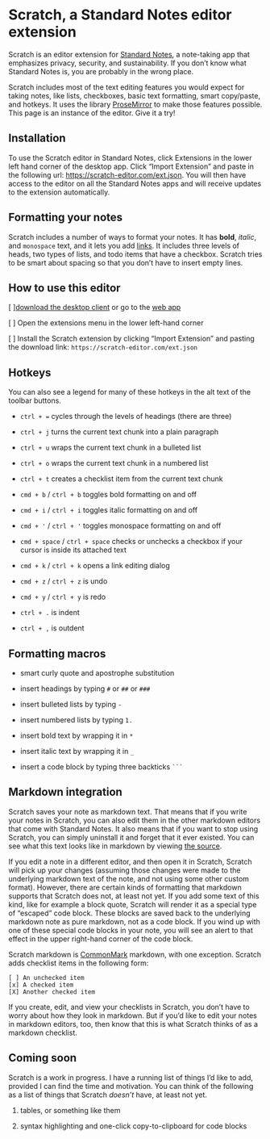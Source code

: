 # Scratch, a Standard Notes editor extension

Scratch is an editor extension for [Standard Notes](https://standardnotes.org/), a note-taking app that emphasizes privacy, security, and sustainability. If you don’t know what Standard Notes is, you are probably in the wrong place.

Scratch includes most of the text editing features you would expect for taking notes, like lists, checkboxes, basic text formatting, smart copy/paste, and hotkeys. It uses the library [ProseMirror](https://prosemirror.net/) to make those features possible. This page is an instance of the editor. Give it a try!

## Installation

To use the Scratch editor in Standard Notes, click Extensions in the lower left hand corner of the desktop app. Click “Import Extension” and paste in the following url: <https://scratch-editor.com/ext.json>. You will then have access to the editor on all the Standard Notes apps and will receive updates to the extension automatically.

## Formatting your notes

Scratch includes a number of ways to format your notes. It has **bold**, _italic_, and `monospace` text, and it lets you add [links](https://github.com/dylanonelson/sn-scratch-editor). It includes three levels of heads, two types of lists, and todo items that have a checkbox. Scratch tries to be smart about spacing so that you don’t have to insert empty lines.

## How to use this editor

[ ][download the desktop client](https://standardnotes.org/) or go to the [web app](https://app.standardnotes.org/)

[ ] Open the extensions menu in the lower left-hand corner

[ ] Install the Scratch extension by clicking “Import Extension” and pasting the download link: `https://scratch-editor.com/ext.json`

## Hotkeys

You can also see a legend for many of these hotkeys in the alt text of the toolbar buttons.

- `ctrl + =` cycles through the levels of headings (there are three)

- `ctrl + j` turns the current text chunk into a plain paragraph

- `ctrl + u` wraps the current text chunk in a bulleted list

- `ctrl + o` wraps the current text chunk in a numbered list

- `ctrl + t` creates a checklist item from the current text chunk

- `cmd + b` / `ctrl + b` toggles bold formatting on and off

- `cmd + i` / `ctrl + i` toggles italic formatting on and off

- `cmd + '` / `ctrl + '` toggles monospace formatting on and off

- `cmd + space` / `ctrl + space` checks or unchecks a checkbox if your cursor is inside its attached text

- `cmd + k` / `ctrl + k` opens a link editing dialog

- `cmd + z` / `ctrl + z` is undo

- `cmd + y` / `ctrl + y` is redo

- `ctrl + .` is indent

- `ctrl + ,` is outdent

## Formatting macros

- smart curly quote and apostrophe substitution

- insert headings by typing `#` or `##` or `###`

- insert bulleted lists by typing `-`

- insert numbered lists by typing `1.`

- insert bold text by wrapping it in `*`

- insert italic text by wrapping it in `_`

- insert a code block by typing three backticks ` ``` `

## Markdown integration

Scratch saves your note as markdown text. That means that if you write your notes in Scratch, you can also edit them in the other markdown editors that come with Standard Notes. It also means that if you want to stop using Scratch, you can simply uninstall it and forget that it ever existed. You can see what this text looks like in markdown by viewing [the source](https://github.com/dylanonelson/sn-scratch-editor/blob/master/src/demoDocs.md).

If you edit a note in a different editor, and then open it in Scratch, Scratch will pick up your changes (assuming those changes were made to the underlying markdown text of the note, and not using some other custom format). However, there are certain kinds of formatting that markdown supports that Scratch does not, at least not yet. If you add some text of this kind, like for example a block quote, Scratch will render it as a special type of “escaped” code block. These blocks are saved back to the underlying markdown note as pure markdown, not as a code block. If you wind up with one of these special code blocks in your note, you will see an alert to that effect in the upper right-hand corner of the code block.

Scratch markdown is [CommonMark](https://commonmark.org/) markdown, with one exception. Scratch adds checklist items in the following form:

```
[ ] An unchecked item
[x] A checked item
[X] Another checked item
```

If you create, edit, and view your checklists in Scratch, you don’t have to worry about how they look in markdown. But if you’d like to edit your notes in markdown editors, too, then know that this is what Scratch thinks of as a markdown checklist.

## Coming soon

Scratch is a work in progress. I have a running list of things I’d like to add, provided I can find the time and motivation. You can think of the following as a list of things that Scratch _doesn’t_ have, at least not yet.

1. tables, or something like them

1. syntax highlighting and one-click copy-to-clipboard for code blocks
